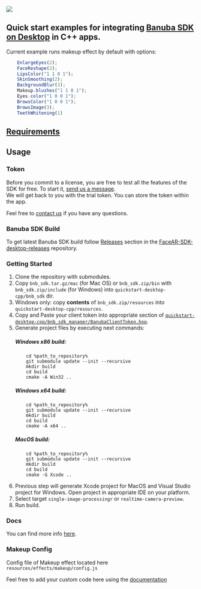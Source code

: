[![](https://www.banuba.com/hubfs/Banuba_November2018/Images/Banuba%20SDK.png)](https://docs.banuba.com/face-ar-sdk-v1/desktop/desktop_overview)

## Quick start examples for integrating [Banuba SDK on Desktop](https://docs.banuba.com/face-ar-sdk-v1/desktop/desktop_overview) in C++ apps.  

Current example runs makeup effect by default with options:
```js
    EnlargeEyes(2);
    FaceReshape(2);
    LipsColor("1 1 0 1");
    SkinSmoothing(2);
    BackgroundBlur(3);
    Makeup.blushes("1 1 0 1");
    Eyes.color("1 0 0 1");
    BrowsColor("1 0 0 1");
    BrowsImage(3);
    TeethWhitening(1)  
```

## [Requirements](https://docs.banuba.com/face-ar-sdk-v1/overview/system_requirements)

## Usage
### Token
Before you commit to a license, you are free to test all the features of the SDK for free. To start it, [send us a message](https://www.banuba.com/facear-sdk/face-filters#form).  
We will get back to you with the trial token.
You can store the token within the app.  

Feel free to [contact us](https://docs.banuba.com/face-ar-sdk-v1/support) if you have any questions.

### Banuba SDK Build
To get latest Banuba SDK build follow [Releases](https://github.com/Banuba/FaceAR-SDK-desktop-releases/releases) section in the [FaceAR-SDK-desktop-releases](https://github.com/Banuba/FaceAR-SDK-desktop-releases) repository.

### Getting Started

1. Clone the repository with submodules.
2. Copy `bnb_sdk.tar.gz/mac` (for Mac OS) or `bnb_sdk.zip/bin` with `bnb_sdk.zip/include` (for Windows) into `quickstart-desktop-cpp/bnb_sdk` dir.
3. Windows only: copy **contents** of `bnb_sdk.zip/resources` into `quickstart-desktop-cpp/resources`.
4. Copy and Paste your client token into appropriate section of [`quickstart-desktop-cpp/bnb_sdk_manager/BanubaClientToken.hpp`](bnb_sdk_manager/src/BanubaClientToken.hpp). 
5. Generate project files by executing next commands:
    ##### Windows x86 build:	
    ```
        cd %path_to_repository%
        git submodule update --init --recursive
        mkdir build
        cd build
        cmake -A Win32 ..
    ```
    ##### Windows x64 build:	
    ```
        cd %path_to_repository%
        git submodule update --init --recursive
        mkdir build
        cd build
        cmake -A x64 ..
    ```
    ##### MacOS build:	
    ```
        cd %path_to_repository%
        git submodule update --init --recursive
        mkdir build
        cd build
        cmake -G Xcode ..
    ```
6. Previous step will generate Xcode project for MacOS and Visual Studio project for Windows. Open project in appropriate IDE on your platform.
7. Select target `single-image-processingr` or `realtime-camera-preview`.
8. Run build.

### Docs
You can find more info [here](https://docs.banuba.com/face-ar-sdk-v1/desktop/desktop_overview).

### Makeup Config

Config file of Makeup effect located here `resources/effects/makeup/config.js`

Feel free to add your custom code here using the [documentation](https://docs.banuba.com/face-ar-sdk-v1/effect_api/makeup)

